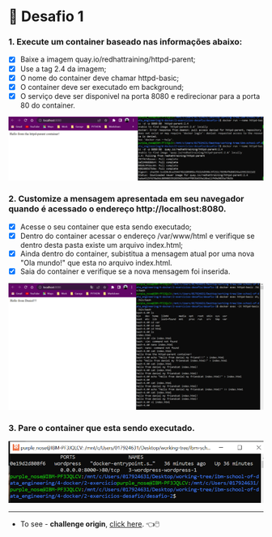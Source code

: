 # :whale: Desafio 1

### 1. Execute um container baseado nas informações abaixo:
- [x] Baixe a imagem quay.io/redhattraining/httpd-parent;
- [x] Use a tag 2.4 da imagem;
- [x] O nome do container deve chamar httpd-basic;
- [x] O container deve ser executado em background;
- [x] O serviço deve ser disponivel na porta 8080 e redirecionar para a porta 80 do container.

![baixando imagem](./images/1.png)

### 2. Customize a mensagem apresentada em seu navegador quando é acessado o endereço http://localhost:8080.

- [x] Acesse o seu container que esta sendo executado;
- [x] Dentro do container acessar o endereço /var/www/html e verifique se dentro desta pasta existe um arquivo index.html;
- [x] Ainda dentro do container, subistitua a mensagem atual por uma nova "Ola mundo!" que esta no arquivo index.html.
- [x] Saia do container e verifique se a nova mensagem foi inserida.

![editando index.html](./images/2.png)

### 3. Pare o container que esta sendo executado.
![editando index.html](./images/3.png)

***

* To see - **challenge origin**, [click here](https://github.com/ricardocapeli/DockerStart/blob/main/exercicios/1_Desafio.md). :point_left::computer_mouse:
